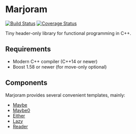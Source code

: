 # Marjoram

[![Build Status](https://travis-ci.org/studer-l/marjoram.svg?branch=master)](https://travis-ci.org/studer-l/marjoram)
[![Coverage Status](https://coveralls.io/repos/github/studer-l/marjoram/badge.svg)](https://coveralls.io/github/studer-l/marjoram)

Tiny header-only library for functional programming in C++.

## Requirements

- Modern C++ compiler (C++14 or newer)
- Boost 1.58 or newer (for move-only optional)

## Components

Marjoram provides several convenient templates, mainly:

* [Maybe](#maybe)
* [Maybe0](#maybe0)
* [Either](#either)
* [Lazy](#lazy)
* [Reader](#reader)
